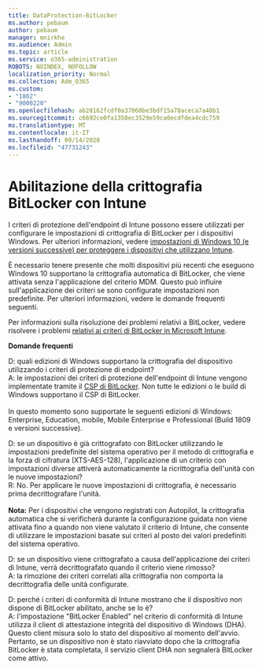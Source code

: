 ```yaml
---
title: DataProtection-BitLocker
ms.author: pebaum
author: pebaum
manager: mnirkhe
ms.audience: Admin
ms.topic: article
ms.service: o365-administration
ROBOTS: NOINDEX, NOFOLLOW
localization_priority: Normal
ms.collection: Adm_O365
ms.custom:
- "1802"
- "9000220"
ms.openlocfilehash: ab28162fcdf0a37060be3bdf15a78aceca7a48b1
ms.sourcegitcommit: c6692ce0fa1358ec3529e59ca0ecdfdea4cdc759
ms.translationtype: MT
ms.contentlocale: it-IT
ms.lasthandoff: 09/14/2020
ms.locfileid: "47731243"
---
```

# <a name="enabling-bitlocker-encryption-with-intune"></a>Abilitazione della crittografia BitLocker con Intune

 I criteri di protezione dell'endpoint di Intune possono essere utilizzati per configurare le impostazioni di crittografia di BitLocker per i dispositivi Windows. Per ulteriori informazioni, vedere [impostazioni di Windows 10 (e versioni successive) per proteggere i dispositivi che utilizzano Intune](https://docs.microsoft.com/intune/endpoint-protection-windows-10#windows-encryption).
 
È necessario tenere presente che molti dispositivi più recenti che eseguono Windows 10 supportano la crittografia automatica di BitLocker, che viene attivata senza l'applicazione del criterio MDM. Questo può influire sull'applicazione dei criteri se sono configurate impostazioni non predefinite. Per ulteriori informazioni, vedere le domande frequenti seguenti.
 
Per informazioni sulla risoluzione dei problemi relativi a BitLocker, vedere risolvere i problemi [relativi ai criteri di BitLocker in Microsoft Intune](https://docs.microsoft.com/intune/protect/troubleshoot-bitlocker-policies).
 
 
**Domande frequenti**

 D: quali edizioni di Windows supportano la crittografia del dispositivo utilizzando i criteri di protezione di endpoint?<br>
 A: le impostazioni dei criteri di protezione dell'endpoint di Intune vengono implementate tramite il [CSP di BitLocker](https://docs.microsoft.com/windows/client-management/mdm/bitlocker-csp). Non tutte le edizioni o le build di Windows supportano il CSP di BitLocker. <br><br>
      In questo momento sono supportate le seguenti edizioni di Windows: Enterprise, Education, mobile, Mobile Enterprise e Professional (Build 1809 e versioni successive).
 
D: se un dispositivo è già crittografato con BitLocker utilizzando le impostazioni predefinite del sistema operativo per il metodo di crittografia e la forza di cifratura (XTS-AES-128), l'applicazione di un criterio con impostazioni diverse attiverà automaticamente la ricrittografia dell'unità con le nuove impostazioni?<br>
R: No. Per applicare le nuove impostazioni di crittografia, è necessario prima decrittografare l'unità.<br><br>
**Nota:** Per i dispositivi che vengono registrati con Autopilot, la crittografia automatica che si verificherà durante la configurazione guidata non viene attivata fino a quando non viene valutato il criterio di Intune, che consente di utilizzare le impostazioni basate sui criteri al posto dei valori predefiniti del sistema operativo.
 
D: se un dispositivo viene crittografato a causa dell'applicazione dei criteri di Intune, verrà decrittografato quando il criterio viene rimosso?<br>
A: la rimozione dei criteri correlati alla crittografia non comporta la decrittografia delle unità configurate.
 
D: perché i criteri di conformità di Intune mostrano che il dispositivo non dispone di BitLocker abilitato, anche se lo è?<br>
A: l'impostazione "BitLocker Enabled" nel criterio di conformità di Intune utilizza il client di attestazione integrità del dispositivo di Windows (DHA). Questo client misura solo lo stato del dispositivo al momento dell'avvio. Pertanto, se un dispositivo non è stato riavviato dopo che la crittografia BitLocker è stata completata, il servizio client DHA non segnalerà BitLocker come attivo.
 
 